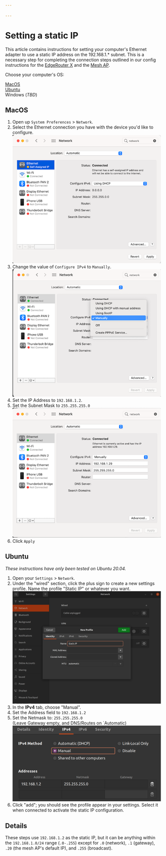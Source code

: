 ```yaml
---

---
```

# Setting a static IP

This article contains instructions for setting your computer's Ethernet adapter to use a static IP address on the 192.168.1.\* subnet. This is a necessary step for completing the connection steps outlined in our config instructions for the [EdgeRouter X](../configure-erx) and the [Mesh AP](../configure-ap-mesh).

Choose your computer's OS:

[MacOS](#macos) <br>
[Ubuntu](#ubuntu) <br>
Windows (_TBD_)

## MacOS

1. Open up `System Preferences` > `Network`.
2. Select the Ethernet connection you have with the device you'd like to configure.
   ![Mac Network Settings 1](../assets/images/static-ip/mac1.png)
3. Change the value of `Configure IPv4` to `Manually`.
   ![Mac Network Settings 2](../assets/images/static-ip/mac2.png)
4. Set the IP Address to `192.168.1.2`.
5. Set the Subnet Mask to `255.255.255.0`
   ![Mac Network Settings 3](../assets/images/static-ip/mac3.png)
6. Click `Apply`

## Ubuntu

_These instructions have only been tested on Ubuntu 20.04._

1. Open your `Settings` > `Network`.
2. Under the "wired" section, click the plus sign to create a new settings profile. Name the profile "Static IP" or whatever you want.
   ![Ubuntu Network Settings 1](../assets/images/static-ip/ubuntu1.png)
3. In the **IPv4** tab, choose "Manual".
4. Set the Address field to `192.168.1.2` <br>
5. Set the Netmask to: `255.255.255.0` <br>
   (Leave Gateway empty, and DNS/Routes on `Automatic)
   ![ Ubuntu Network Settings 2](../assets/images/static-ip/ubuntu2.png)
5. Click "add"; you should see the profile appear in your settings. Select it when connected to activate the static IP configuration.

## Details

These steps use `192.168.1.2` as the static IP, but it can be anything within the `192.168.1.0/24` range (`.0-.255`) except for `.0` (network), `.1` (gateway), `.20` (the mesh AP's default IP), and `.255` (broadcast).